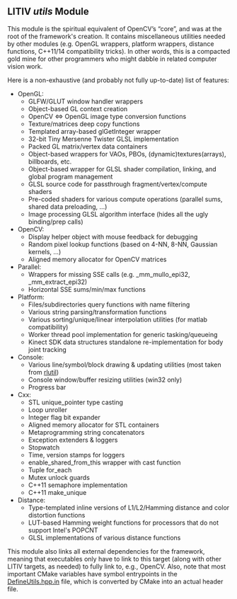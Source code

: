 LITIV *utils* Module
--------------------
This module is the spiritual equivalent of OpenCV’s “core”, and was at the root of the framework's creation. It contains miscellaneous utilities needed by other modules (e.g. OpenGL wrappers, platform wrappers, distance functions, C++11/14 compatibility tricks). In other words, this is a compacted gold mine for other programmers who might dabble in related computer vision work.

Here is a non-exhaustive (and probably not fully up-to-date) list of features:
  - OpenGL:
    - GLFW/GLUT window handler wrappers
    - Object-based GL context creation
    - OpenCV <=> OpenGL image type conversion functions
    - Texture/matrices deep copy functions
    - Templated array-based glGetInteger wrapper
    - 32-bit Tiny Mersenne Twister GLSL implementation
    - Packed GL matrix/vertex data containers
    - Object-based wrappers for VAOs, PBOs, (dynamic)textures(arrays), billboards, etc.
    - Object-based wrapper for GLSL shader compilation, linking, and global program management
    - GLSL source code for passthrough fragment/vertex/compute shaders
    - Pre-coded shaders for various compute operations (parallel sums, shared data preloading, ...)
    - Image processing GLSL algorithm interface (hides all the ugly binding/prep calls)
  - OpenCV:
    - Display helper object with mouse feedback for debugging
    - Random pixel lookup functions (based on 4-NN, 8-NN, Gaussian kernels, ...)
    - Aligned memory allocator for OpenCV matrices
  - Parallel:
    - Wrappers for missing SSE calls (e.g. _mm_mullo_epi32, _mm_extract_epi32)
    - Horizontal SSE sums/min/max functions
  - Platform:
    - Files/subdirectories query functions with name filtering
    - Various string parsing/transformation functions
    - Various sorting/unique/linear interpolation utilities (for matlab compatibility)
    - Worker thread pool implementation for generic tasking/queueing
    - Kinect SDK data structures standalone re-implementation for body joint tracking
  - Console:
    - Various line/symbol/block drawing & updating utilities (most taken from [rlutil](https://github.com/tapio/rlutil))
    - Console window/buffer resizing utilities (win32 only)
    - Progress bar
  - Cxx:
    - STL unique_pointer type casting
    - Loop unroller
    - Integer flag bit expander
    - Aligned memory allocator for STL containers
    - Metaprogramming string concatenators
    - Exception extenders & loggers
    - Stopwatch
    - Time, version stamps for loggers
    - enable_shared_from_this wrapper with cast function
    - Tuple for_each
    - Mutex unlock guards
    - C++11 semaphore implementation
    - C++11 make_unique
  - Distance:
    - Type-templated inline versions of L1/L2/Hamming distance and color distortion functions
    - LUT-based Hamming weight functions for processors that do not support Intel's POPCNT
    - GLSL implementations of various distance functions

This module also links all external dependencies for the framework, meaning that executables only have to link to this target (along with other LITIV targets, as needed) to fully link to, e.g., OpenCV. Also, note that most important CMake variables have symbol entrypoints in the [DefineUtils.hpp.in](./include/litiv/utils/DefineUtils.hpp.in) file, which is converted by CMake into an actual header file.
